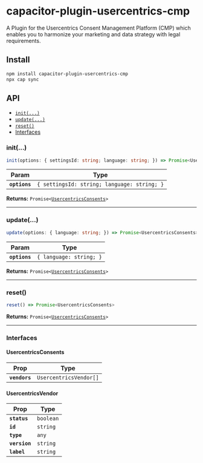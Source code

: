 # capacitor-plugin-usercentrics-cmp

A Plugin for the Usercentrics Consent Management Platform (CMP) which enables you to harmonize your marketing and data strategy with legal requirements.

## Install

```bash
npm install capacitor-plugin-usercentrics-cmp
npx cap sync
```

## API

<docgen-index>

* [`init(...)`](#init)
* [`update(...)`](#update)
* [`reset()`](#reset)
* [Interfaces](#interfaces)

</docgen-index>

<docgen-api>
<!--Update the source file JSDoc comments and rerun docgen to update the docs below-->

### init(...)

```typescript
init(options: { settingsId: string; language: string; }) => Promise<UsercentricsConsents>
```

| Param         | Type                                                   |
| ------------- | ------------------------------------------------------ |
| **`options`** | <code>{ settingsId: string; language: string; }</code> |

**Returns:** <code>Promise&lt;<a href="#usercentricsconsents">UsercentricsConsents</a>&gt;</code>

--------------------


### update(...)

```typescript
update(options: { language: string; }) => Promise<UsercentricsConsents>
```

| Param         | Type                               |
| ------------- | ---------------------------------- |
| **`options`** | <code>{ language: string; }</code> |

**Returns:** <code>Promise&lt;<a href="#usercentricsconsents">UsercentricsConsents</a>&gt;</code>

--------------------


### reset()

```typescript
reset() => Promise<UsercentricsConsents>
```

**Returns:** <code>Promise&lt;<a href="#usercentricsconsents">UsercentricsConsents</a>&gt;</code>

--------------------


### Interfaces


#### UsercentricsConsents

| Prop          | Type                              |
| ------------- | --------------------------------- |
| **`vendors`** | <code>UsercentricsVendor[]</code> |


#### UsercentricsVendor

| Prop          | Type                 |
| ------------- | -------------------- |
| **`status`**  | <code>boolean</code> |
| **`id`**      | <code>string</code>  |
| **`type`**    | <code>any</code>     |
| **`version`** | <code>string</code>  |
| **`label`**   | <code>string</code>  |

</docgen-api>
